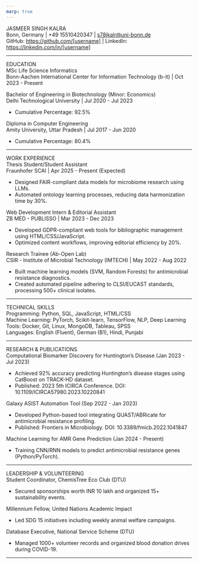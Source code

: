 ```yaml
---
marp: true
---
```


JASMEER SINGH KALRA  
Bonn, Germany | +49 15510420347 | s78jkalr@uni-bonn.de  
GitHub: https://github.com/[username] | LinkedIn: https://linkedin.com/in/[username]  

-----------------------------------------------------------

EDUCATION  
MSc Life Science Informatics  
Bonn-Aachen International Center for Information Technology (b-it) | Oct 2023 - Present  

Bachelor of Engineering in Biotechnology (Minor: Economics)  
Delhi Technological University | Jul 2020 - Jul 2023  
- Cumulative Percentage: 92.5%  

Diploma in Computer Engineering  
Amity University, Uttar Pradesh | Jul 2017 - Jun 2020  
- Cumulative Percentage: 80.4%  

-----------------------------------------------------------

WORK EXPERIENCE  
Thesis Student/Student Assistant  
Fraunhofer SCAI | Apr 2025 - Present (Expected)  
- Designed FAIR-compliant data models for microbiome research using LLMs.  
- Automated ontology learning processes, reducing data harmonization time by 30%.  

Web Development Intern & Editorial Assistant  
ZB MED - PUBLISSO | Mar 2023 - Dec 2023  
- Developed GDPR-compliant web tools for bibliographic management using HTML/CSS/JavaScript.  
- Optimized content workflows, improving editorial efficiency by 20%.  

Research Trainee (Ab-Open Lab)  
CSIR - Institute of Microbial Technology (IMTECH) | May 2022 - Aug 2022  
- Built machine learning models (SVM, Random Forests) for antimicrobial resistance diagnostics.  
- Created automated pipeline adhering to CLSI/EUCAST standards, processing 500+ clinical isolates.  

-----------------------------------------------------------

TECHNICAL SKILLS  
Programming: Python, SQL, JavaScript, HTML/CSS  
Machine Learning: PyTorch, Scikit-learn, TensorFlow, NLP, Deep Learning  
Tools: Docker, Git, Linux, MongoDB, Tableau, SPSS  
Languages: English (Fluent), German (B1), Hindi, Punjabi  

-----------------------------------------------------------

RESEARCH & PUBLICATIONS  
Computational Biomarker Discovery for Huntington’s Disease (Jan 2023 - Jul 2023)  
- Achieved 92% accuracy predicting Huntington’s disease stages using CatBoost on TRACK-HD dataset.  
- Published: 2023 5th ICIRCA Conference. DOI: 10.1109/ICIRCA57980.2023.10220841  

Galaxy ASIST Automation Tool (Sep 2022 - Jan 2023)  
- Developed Python-based tool integrating QUAST/ABRicate for antimicrobial resistance profiling.  
- Published: Frontiers in Microbiology. DOI: 10.3389/fmicb.2022.1041847  

Machine Learning for AMR Gene Prediction (Jan 2024 - Present)  
- Training CNN/RNN models to predict antimicrobial resistance genes (Python/PyTorch).  

-----------------------------------------------------------

LEADERSHIP & VOLUNTEERING  
Student Coordinator, ChemisTree Eco Club (DTU)  
- Secured sponsorships worth INR 10 lakh and organized 15+ sustainability events.  

Millennium Fellow, United Nations Academic Impact  
- Led SDG 15 initiatives including weekly animal welfare campaigns.  

Database Executive, National Service Scheme (DTU)  
- Managed 1000+ volunteer records and organized blood donation drives during COVID-19.  

-----------------------------------------------------------